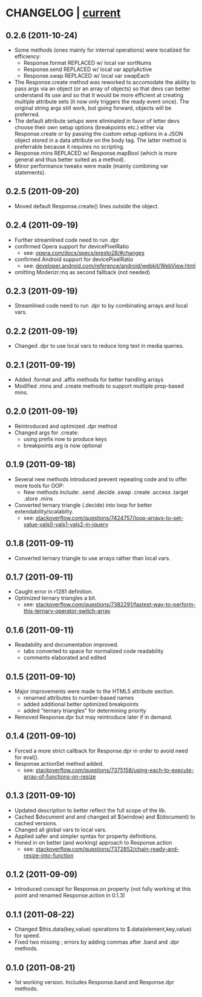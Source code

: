 # CHANGELOG | [current](https://github.com/ryanve/response.js/blob/master/response.js) 

## 0.2.6 (2011-10-24)
- Some methods (ones mainly for internal operations) were localized for efficiency:
  - Response.format REPLACED w/ local var sortNums
  - Response.send REPLACED w/ local var applyActive
  - Response.swap REPLACED w/ local var swapEach
- The Response.create method was reworked to accomodate the ability to pass args via an object (or an array of objects) so that devs can better understand its use and so that it would be more efficient at creating multiple attribute sets (it now only triggers the ready event once). The original string args still work, but going forward, objects will be preferred.
- The default attribute setups were eliminated in favor of letter devs choose their own setup options (breakpoints etc.) either via Response.create or by passing the custom setup options in a JSON object stored in a data attribute on the body tag. The latter method is preferrable because it requires no scripting.
- Response.mins REPLACED w/ Response.mapBool (which is more general and thus better suited as a method).
- Minor performance tweaks were made (mainly combining var statements).


## 0.2.5 (2011-09-20)

- Moved default Response.create() lines outside the object. 
    
## 0.2.4 (2011-09-19)

- Further streamlined code need to run .dpr 
- confirmed Opera support for devicePixelRatio 
  - see: [opera.com/docs/specs/presto28/#changes](http://opera.com/docs/specs/presto28/#changes)
- confirmed Android support for devicePixelRatio 
  - see: [developer.android.com/reference/android/webkit/WebView.html](http://developer.android.com/reference/android/webkit/WebView.html) 
- omitting Moderizr.mq as second fallback (not needed) 
    
## 0.2.3 (2011-09-19)

- Streamlined code need to run .dpr to by combinating arrays and local vars.
    
## 0.2.2 (2011-09-19)

- Changed .dpr to use local vars to reduce long text in media queries.
    
## 0.2.1 (2011-09-19)
- Added .format and .affix methods for better handling arrays
- Modified .mins and .create methods to support multiple prop-based mins.

## 0.2.0 (2011-09-19)
- Reintroduced and optimized .dpr method
- Changed args for .create:
    - using prefix now to produce keys
    - breakpoints arg is now optional

## 0.1.9 (2011-09-18)
- Several new methods introduced prevent repeating code and to offer more tools for OOP:
    - New methods include: .send .decide .swap .create .access .target .store .mins
- Converted ternary triangle (.decide) into loop for better extendability/scalabilty.
    - see: [stackoverflow.com/questions/7424757/loop-arrays-to-set-value-vals0-vals1-vals2-in-jquery](http://stackoverflow.com/questions/7424757/loop-arrays-to-set-value-vals0-vals1-vals2-in-jquery)

## 0.1.8 (2011-09-11)
- Converted ternary triangle to use arrays rather than local vars.

## 0.1.7 (2011-09-11)
- Caught error in r1281 definition.
- Optimized ternary triangles a bit.
    - see: [stackoverflow.com/questions/7382291/fastest-way-to-perform-this-ternary-operator-switch-array](http://stackoverflow.com/questions/7382291/fastest-way-to-perform-this-ternary-operator-switch-array)

## 0.1.6 (2011-09-11)
- Readability and documentation improved.
    - tabs converted to space for normalized code readability
    - comments elaborated and edited

## 0.1.5 (2011-09-10)
- Major improvements were made to the HTML5 attribute section.
    - renamed attributes to number-based names
    - added additional better optimized breakpoints
    - added "ternary triangles" for determining priority
- Removed Response.dpr but may reintroduce later if in demand.

## 0.1.4 (2011-09-10)
- Forced a more strict callback for Response.dpr in order to avoid need for eval().
- Response.actionSet method added.
    - see: [stackoverflow.com/questions/7375158/using-each-to-execute-array-of-functions-on-resize](http://stackoverflow.com/questions/7375158/using-each-to-execute-array-of-functions-on-resize)

## 0.1.3 (2011-09-10)
- Updated description to better reflect the full scope of the lib.
- Cached $document and and changed all $(window) and $(document) to cached versions.
- Changed all global vars to local vars.
- Applied safer and simpler syntax for property definitions.
- Honed in on better (and working) approach to Response.action
    - see: [stackoverflow.com/questions/7372852/chain-ready-and-resize-into-function](http://stackoverflow.com/questions/7372852/chain-ready-and-resize-into-function)

## 0.1.2 (2011-09-09)
- Introduced concept for Response.on property (not fully working at this point and renamed Response.action in 0.1.3)

## 0.1.1 (2011-08-22)
- Changed $this.data(key,value) operations to $.data(element,key,value) for speed.
- Fixed two missing ; errors by adding commas after .band and .dpr methods.

## 0.1.0 (2011-08-21)
- 1st working version. Includes Response.band and Response.dpr methods.
